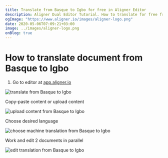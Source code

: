 ```yaml
---
title: Translate from Basque to Igbo for free in Aligner Editor
description: Aligner Dual Editor Tutorial. How to translate for free from Basque to Igbo. Aligner is multilingual document management platform. 
ogImage: "https://www.aligner.io/images/aligner-logo.png"
date: 2020-05-06T07:09:21+03:00
image: ../images/aligner-logo.png
onBlog: true
---
```


# How to translate document from Basque to Igbo

1. Go to editor at [app.aligner.io](https://app.aligner.io "Aligner App web page")

![translate from Basque to Igbo](../aligner-blank-editor.png "translate from Basque to Igbo")

Copy-paste content or upload content

![upload content from Basque to Igbo](../aligner-uploaded-document.png "upload content from Basque to Igbo")

Choose desired language

![choose machine translation from Basque to Igbo](../aligner-language-dropdown.png "choose machine translation from Basque to Igbo")

Work and edit 2 documents in parallel

![edit translation from Basque to Igbo](../aligner-double-sitded-editor.png "edit translation from Basque to Igbo")

